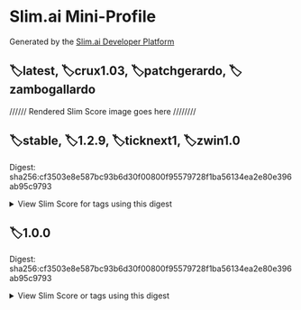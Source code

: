 # Slim.ai Mini-Profile

Generated by the [Slim.ai Developer Platform](https://www.slim.ai/)

## 🏷️latest, 🏷️crux1.03, 🏷️patchgerardo, 🏷️zambogallardo

////// Rendered Slim Score image goes here ////////

## 🏷️stable, 🏷️1.2.9, 🏷️ticknext1, 🏷️zwin1.0
Digest: sha256:cf3503e8e587bc93b6d30f00800f95579728f1ba56134ea2e80e396ab95c9793
<details>
  <summary>View Slim Score for tags using this digest</summary>
  Rendered Slim Score image goes here
</details>

## 🏷️1.0.0
Digest: sha256:cf3503e8e587bc93b6d30f00800f95579728f1ba56134ea2e80e396ab95c9793
<details>
  <summary>View Slim Score or tags using this digest</summary>
  Rendered Slim Score image goes here
</details>
